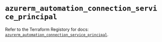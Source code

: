 # `azurerm_automation_connection_service_principal`

Refer to the Terraform Registory for docs: [`azurerm_automation_connection_service_principal`](https://registry.terraform.io/providers/hashicorp/azurerm/3.85.0/docs/resources/automation_connection_service_principal).
